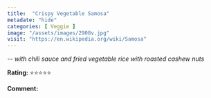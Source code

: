 ```yaml
---
title:  "Crispy Vegetable Samosa"
metadate: "hide"
categories: [ Veggie ]
image: "/assets/images/2908v.jpg"
visit: "https://en.wikipedia.org/wiki/Samosa"
---
```


_-- with chili sauce and fried vegetable rice with roasted cashew nuts_

**Rating:** ⭐️⭐️⭐️⭐️⭐️
  
**Comment:**

